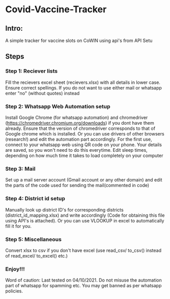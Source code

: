 # Covid-Vaccine-Tracker

## Intro:
A simple tracker for vaccine slots on CoWIN using api's from API Setu
## Steps
### Step 1: Reciever lists
Fill the recievers excel sheet (recievers.xlsx) with all details in lower case. Ensure correct spellings. If you do not want to use either mail or whatsapp enter "no" (without quotes) instead
### Step 2: Whatsapp Web Automation setup
Install Google Chrome (for whatsapp automation) and chromedriver (https://chromedriver.chromium.org/downloads) if you dont have them already. 
Ensure that the version of chromedriver corresponds to that of Google chrome which is installed.
Or you can use drivers of other browsers (research!) and edit the automation part accordingly.
For the first use, connect to your whatsapp web using QR code on your phone. Your details are saved, so you won't need to do this everytime.
Edit sleep times, depending on how much time it takes to load completely on your computer
### Step 3: Mail
Set up a mail server account (Gmail account or any other domain) and edit the parts of the code used for sending the mail(commented in code)
### Step 4: District id setup
Manually look up district ID's for corresponding districts (district_id_mapping.xlsx) and write accordingly (Code for obtaining this file using API's is attached). Or you can use VLOOKUP in excel to automatically fill it for you.
### Step 5: Miscellaneous
Convert xlsx to csv if you don't have excel (use read_csv/ to_csv() instead of read_excel/ to_excel() etc.)
### Enjoy!!!
Word of caution: Last tested on 04/10/2021. Do not misuse the automation part of whatsapp for spamming etc. You may get banned as per whatsapp policies.
